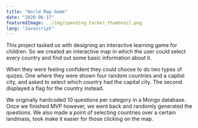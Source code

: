 ```yaml
---
title: "World Map Game"
date: "2020-06-17"
featuredImage: ../img/spending_tacker_thumbnail.png
lang: "Javascript"
---
```


This project tasked us with designing an interactive learning game for children. So we created an interactive map in which the user could select every country and find out some basic information about it.

When they were feeling confident they could choose to do two types of quizes. One where they were shown four random countries and a capital city, and asked to select which country had the capital city. The second displayed a flag for the country instead.

We originally hardcoded 10 questions per category in a Mongo database. Once we finished MVP however, we went back and randomly generated the questions. We also made a point of selecting countries over a certain landmass, took make it easier for those clicking on the map.
